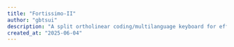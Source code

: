 ```yaml
---
title: "Fortissimo-II"
author: "gbtsui"
description: "A split ortholinear coding/multilanguage keyboard for efficient typing and language switching!"
created_at: "2025-06-04"
---
```

